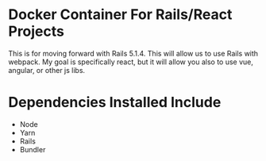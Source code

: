 # Docker Container For Rails/React Projects

This is for moving forward with Rails 5.1.4.  This will allow us to use Rails with webpack.  My goal is specifically react, but it will allow you also to use vue, angular, or other js libs.  

# Dependencies Installed Include 
- Node
- Yarn
- Rails
- Bundler 